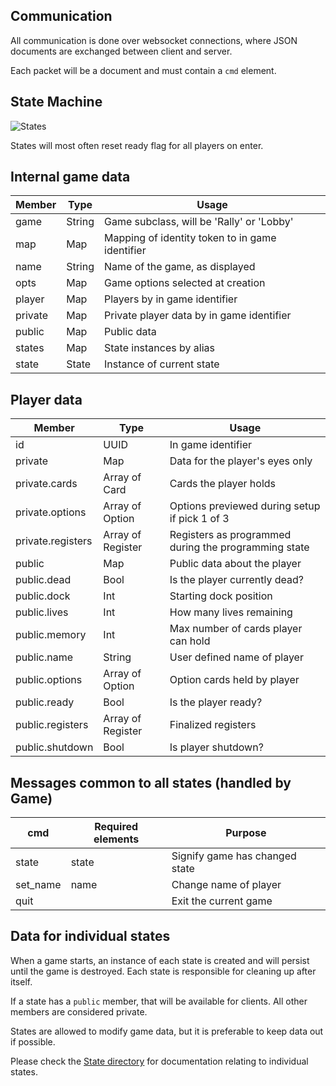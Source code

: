 ## Communication
All communication is done over websocket connections, where JSON documents are exchanged between client and server.

Each packet will be a document and must contain a `cmd` element.  

## State Machine
![States](../images/states.png)

States will most often reset ready flag for all players on enter.

## Internal game data

|Member |Type  |Usage                                           |
|-------|------|------------------------------------------------|
|game   |String|Game subclass, will be 'Rally' or 'Lobby'       |
|map    |Map   |Mapping of identity token to in game identifier |
|name   |String|Name of the game, as displayed                  |
|opts   |Map   |Game options selected at creation               |
|player |Map   |Players by in game identifier                   |
|private|Map   |Private player data by in game identifier       |
|public |Map   |Public data                                     |
|states |Map   |State instances by alias                        |
|state  |State |Instance of current state                       |

## Player data

|Member           |Type             |Usage                                               |
|-----------------|-----------------|----------------------------------------------------|
|id               |UUID             |In game identifier                                  |
|private          |Map              |Data for the player's eyes only                     |
|private.cards    |Array of Card    |Cards the player holds                              |
|private.options  |Array of Option  |Options previewed during setup if pick 1 of 3       |
|private.registers|Array of Register|Registers as programmed during the programming state|
|public           |Map              |Public data about the player                        |
|public.dead      |Bool             |Is the player currently dead?                       |
|public.dock      |Int              |Starting dock position                              |
|public.lives     |Int              |How many lives remaining                            |
|public.memory    |Int              |Max number of cards player can hold                 |
|public.name      |String           |User defined name of player                         |
|public.options   |Array of Option  |Option cards held by player                         |
|public.ready     |Bool             |Is the player ready?                                |
|public.registers |Array of Register|Finalized registers                                 |
|public.shutdown  |Bool             |Is player shutdown?                                 |

## Messages common to all states (handled by Game)

|cmd     |Required elements|Purpose                       |
|--------|-----------------|------------------------------|
|state   |state            |Signify game has changed state|
|set_name|name             |Change name of player         |
|quit    |                 |Exit the current game         |

## Data for individual states

When a game starts, an instance of each state is created and will persist until the game is destroyed.  Each state is responsible for cleaning up after itself.

If a state has a `public` member, that will be available for clients.  All other members are considered private.

States are allowed to modify game data, but it is preferable to keep data out if possible.

Please check the [State directory](State) for documentation relating to individual states.
